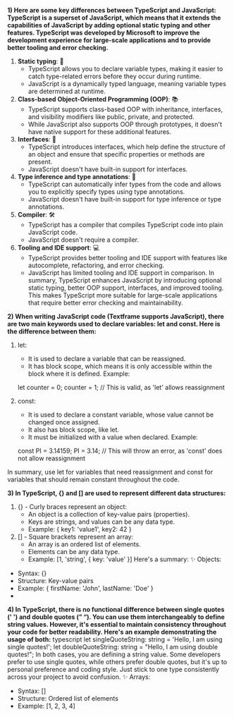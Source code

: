 **1) Here are some key differences between TypeScript and JavaScript:
TypeScript is a superset of JavaScript, which means that it extends the capabilities of JavaScript by adding optional static typing and other features. TypeScript was developed by Microsoft to improve the development experience for large-scale applications and to provide better tooling and error checking.**

1. **Static typing**: :memo:
   - TypeScript allows you to declare variable types, making it easier to catch type-related errors before they occur during runtime.
   - JavaScript is a dynamically typed language, meaning variable types are determined at runtime.
2. **Class-based Object-Oriented Programming (OOP)**: :books:
   - TypeScript supports class-based OOP with inheritance, interfaces, and visibility modifiers like public, private, and protected.
   - While JavaScript also supports OOP through prototypes, it doesn't have native support for these additional features.
3. **Interfaces**: :handshake:
   - TypeScript introduces interfaces, which help define the structure of an object and ensure that specific properties or methods are present.
   - JavaScript doesn't have built-in support for interfaces.
4. **Type inference and type annotations**: :mag_right:
   - TypeScript can automatically infer types from the code and allows you to explicitly specify types using type annotations.
   - JavaScript doesn't have built-in support for type inference or type annotations.
5. **Compiler**: :hammer_and_wrench:
   - TypeScript has a compiler that compiles TypeScript code into plain JavaScript code.
   - JavaScript doesn't require a compiler.
6. **Tooling and IDE support**: :computer:
   - TypeScript provides better tooling and IDE support with features like autocomplete, refactoring, and error checking.
   - JavaScript has limited tooling and IDE support in comparison.
In summary, TypeScript enhances JavaScript by introducing optional static typing, better OOP support, interfaces, and improved tooling. This makes TypeScript more suitable for large-scale applications that require better error checking and maintainability.


**2) When writing JavaScript code (Textframe supports JavaScript), there are two main keywords used to declare variables: let and const. Here is the difference between them:**
1. let:
   - It is used to declare a variable that can be reassigned.
   - It has block scope, which means it is only accessible within the block where it is defined.
   Example:
   
   let counter = 0;
   counter = 1; // This is valid, as 'let' allows reassignment
   
2. const:
   - It is used to declare a constant variable, whose value cannot be changed once assigned.
   - It also has block scope, like let.
   - It must be initialized with a value when declared.
   Example:
   
   const PI = 3.14159;
   PI = 3.14; // This will throw an error, as 'const' does not allow reassignment
   
In summary, use let for variables that need reassignment and const for variables that should remain constant throughout the code.

**3)  In TypeScript, {} and [] are used to represent different data structures:**
1. {} - Curly braces represent an object:
   * An object is a collection of key-value pairs (properties).
   * Keys are strings, and values can be any data type.
   * Example: { key1: 'value1', key2: 42 }
2. [] - Square brackets represent an array:
   * An array is an ordered list of elements.
   * Elements can be any data type.
   * Example: [1, 'string', { key: 'value' }]
Here's a summary:
:sparkles: Objects:
* Syntax: {}
* Structure: Key-value pairs
* Example: { firstName: 'John', lastName: 'Doe' }
* 

**4) In TypeScript, there is no functional difference between single quotes (' ') and double quotes (” “). You can use them interchangeably to define string values. However, it's essential to maintain consistency throughout your code for better readability.
Here's an example demonstrating the usage of both:**
typescript
let singleQuoteString: string = 'Hello, I am using single quotes!';
let doubleQuoteString: string = "Hello, I am using double quotes!";
In both cases, you are defining a string value. Some developers prefer to use single quotes, while others prefer double quotes, but it's up to personal preference and coding style. Just stick to one type consistently across your project to avoid confusion.
:sparkles: Arrays:
* Syntax: []
* Structure: Ordered list of elements
* Example: [1, 2, 3, 4]
